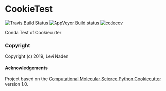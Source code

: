 CookieTest
==============================
[//]: # (Badges)
[![Travis Build Status](https://travis-ci.org/REPLACE_WITH_OWNER_ACCOUNT/CookieTest.png)](https://travis-ci.org/REPLACE_WITH_OWNER_ACCOUNT/CookieTest)
[![AppVeyor Build status](https://ci.appveyor.com/api/projects/status/REPLACE_WITH_APPVEYOR_LINK/branch/master?svg=true)](https://ci.appveyor.com/project/REPLACE_WITH_OWNER_ACCOUNT/CookieTest/branch/master)
[![codecov](https://codecov.io/gh/REPLACE_WITH_OWNER_ACCOUNT/CookieTest/branch/master/graph/badge.svg)](https://codecov.io/gh/REPLACE_WITH_OWNER_ACCOUNT/CookieTest/branch/master)

Conda Test of Cookiecutter

### Copyright

Copyright (c) 2019, Levi Naden


#### Acknowledgements
 
Project based on the 
[Computational Molecular Science Python Cookiecutter](https://github.com/molssi/cookiecutter-cms) version 1.0.
